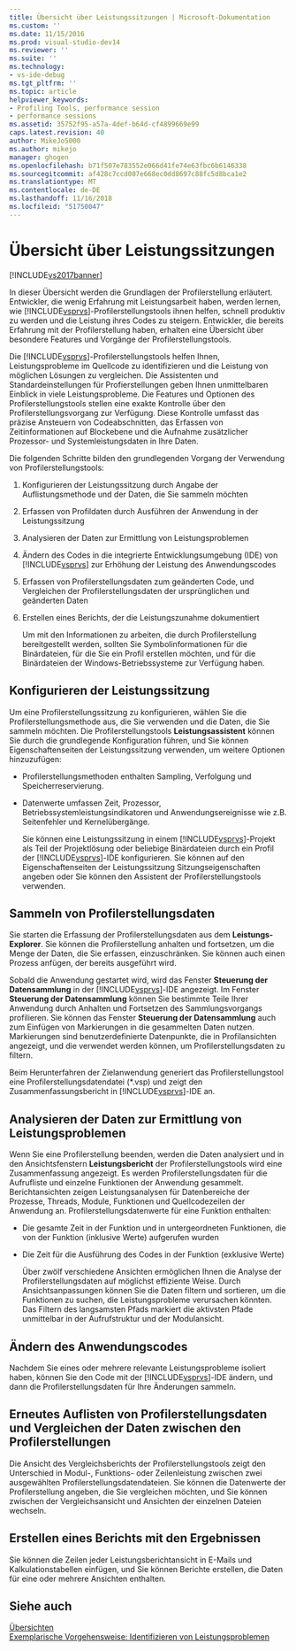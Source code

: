 ```yaml
---
title: Übersicht über Leistungssitzungen | Microsoft-Dokumentation
ms.custom: ''
ms.date: 11/15/2016
ms.prod: visual-studio-dev14
ms.reviewer: ''
ms.suite: ''
ms.technology:
- vs-ide-debug
ms.tgt_pltfrm: ''
ms.topic: article
helpviewer_keywords:
- Profiling Tools, performance session
- performance sessions
ms.assetid: 35752f95-a57a-4def-b64d-cf4899669e99
caps.latest.revision: 40
author: MikeJo5000
ms.author: mikejo
manager: ghogen
ms.openlocfilehash: b71f507e783552e066d41fe74e63fbc6b6146338
ms.sourcegitcommit: af428c7ccd007e668ec0dd8697c88fc5d8bca1e2
ms.translationtype: MT
ms.contentlocale: de-DE
ms.lasthandoff: 11/16/2018
ms.locfileid: "51750047"
---
```

# <a name="performance-session-overview"></a>Übersicht über Leistungssitzungen
[!INCLUDE[vs2017banner](../includes/vs2017banner.md)]

In dieser Übersicht werden die Grundlagen der Profilerstellung erläutert. Entwickler, die wenig Erfahrung mit Leistungsarbeit haben, werden lernen, wie [!INCLUDE[vsprvs](../includes/vsprvs-md.md)]-Profilerstellungstools ihnen helfen, schnell produktiv zu werden und die Leistung ihres Codes zu steigern. Entwickler, die bereits Erfahrung mit der Profilerstellung haben, erhalten eine Übersicht über besondere Features und Vorgänge der Profilerstellungstools.  
  
 Die [!INCLUDE[vsprvs](../includes/vsprvs-md.md)]-Profilerstellungstools helfen Ihnen, Leistungsprobleme im Quellcode zu identifizieren und die Leistung von möglichen Lösungen zu vergleichen. Die Assistenten und Standardeinstellungen für Profierstellungen geben Ihnen unmittelbaren Einblick in viele Leistungsprobleme. Die Features und Optionen des Profilerstellungstools stellen eine exakte Kontrolle über den Profilerstellungsvorgang zur Verfügung. Diese Kontrolle umfasst das präzise Ansteuern von Codeabschnitten, das Erfassen von Zeitinformationen auf Blockebene und die Aufnahme zusätzlicher Prozessor- und Systemleistungsdaten in Ihre Daten.  
  
 Die folgenden Schritte bilden den grundlegenden Vorgang der Verwendung von Profilerstellungstools:  
  
1. Konfigurieren der Leistungssitzung durch Angabe der Auflistungsmethode und der Daten, die Sie sammeln möchten  
  
2. Erfassen von Profildaten durch Ausführen der Anwendung in der Leistungssitzung  
  
3. Analysieren der Daten zur Ermittlung von Leistungsproblemen  
  
4. Ändern des Codes in die integrierte Entwicklungsumgebung (IDE) von [!INCLUDE[vsprvs](../includes/vsprvs-md.md)] zur Erhöhung der Leistung des Anwendungscodes  
  
5. Erfassen von Profilerstellungsdaten zum geänderten Code, und Vergleichen der Profilerstellungsdaten der ursprünglichen und geänderten Daten  
  
6. Erstellen eines Berichts, der die Leistungszunahme dokumentiert  
  
   Um mit den Informationen zu arbeiten, die durch Profilerstellung bereitgestellt werden, sollten Sie Symbolinformationen für die Binärdateien, für die Sie ein Profil erstellen möchten, und für die Binärdateien der Windows-Betriebssysteme zur Verfügung haben.  
  
## <a name="configure-the-performance-session"></a>Konfigurieren der Leistungssitzung  
 Um eine Profilerstellungssitzung zu konfigurieren, wählen Sie die Profilerstellungsmethode aus, die Sie verwenden und die Daten, die Sie sammeln möchten. Die Profilerstellungstools **Leistungsassistent** können Sie durch die grundlegende Konfiguration führen, und Sie können Eigenschaftenseiten der Leistungssitzung verwenden, um weitere Optionen hinzuzufügen:  
  
- Profilerstellungsmethoden enthalten Sampling, Verfolgung und Speicherreservierung.  
  
- Datenwerte umfassen Zeit, Prozessor, Betriebssystemleistungsindikatoren und Anwendungsereignisse wie z.B. Seitenfehler und Kernelübergänge.  
  
  Sie können eine Leistungssitzung in einem [!INCLUDE[vsprvs](../includes/vsprvs-md.md)]-Projekt als Teil der Projektlösung oder beliebige Binärdateien durch ein Profil der [!INCLUDE[vsprvs](../includes/vsprvs-md.md)]-IDE konfigurieren. Sie können auf den Eigenschaftenseiten der Leistungssitzung Sitzungseigenschaften angeben oder Sie können den Assistent der Profilerstellungstools verwenden.  
  
## <a name="collect-profiling-data"></a>Sammeln von Profilerstellungsdaten  
 Sie starten die Erfassung der Profilerstellungsdaten aus dem **Leistungs-Explorer**. Sie können die Profilerstellung anhalten und fortsetzen, um die Menge der Daten, die Sie erfassen, einzuschränken. Sie können auch einen Prozess anfügen, der bereits ausgeführt wird.  
  
 Sobald die Anwendung gestartet wird, wird das Fenster **Steuerung der Datensammlung** in der [!INCLUDE[vsprvs](../includes/vsprvs-md.md)]-IDE angezeigt. Im Fenster **Steuerung der Datensammlung** können Sie bestimmte Teile Ihrer Anwendung durch Anhalten und Fortsetzen des Sammlungsvorgangs profilieren. Sie können das Fenster **Steuerung der Datensammlung** auch zum Einfügen von Markierungen in die gesammelten Daten nutzen. Markierungen sind benutzerdefinierte Datenpunkte, die in Profilansichten angezeigt, und die verwendet werden können, um Profilerstellungsdaten zu filtern.  
  
 Beim Herunterfahren der Zielanwendung generiert das Profilerstellungstool eine Profilerstellungsdatendatei (*.vsp) und zeigt den Zusammenfassungsbericht in [!INCLUDE[vsprvs](../includes/vsprvs-md.md)]-IDE an.  
  
## <a name="analyze-the-data-and-identify-performance-issues"></a>Analysieren der Daten zur Ermittlung von Leistungsproblemen  
 Wenn Sie eine Profilerstellung beenden, werden die Daten analysiert und in den Ansichtsfenstern **Leistungsbericht** der Profilerstellungstools wird eine Zusammenfassung angezeigt. Es werden Profilerstellungsdaten für die Aufrufliste und einzelne Funktionen der Anwendung gesammelt. Berichtansichten zeigen Leistungsanalysen für Datenbereiche der Prozesse, Threads, Module, Funktionen und Quellcodezeilen der Anwendung an. Profilerstellungsdatenwerte für eine Funktion enthalten:  
  
- Die gesamte Zeit in der Funktion und in untergeordneten Funktionen, die von der Funktion (inklusive Werte) aufgerufen wurden  
  
- Die Zeit für die Ausführung des Codes in der Funktion (exklusive Werte)  
  
  Über zwölf verschiedene Ansichten ermöglichen Ihnen die Analyse der Profilerstellungsdaten auf möglichst effiziente Weise. Durch Ansichtsanpassungen können Sie die Daten filtern und sortieren, um die Funktionen zu suchen, die Leistungsprobleme verursachen könnten. Das Filtern des langsamsten Pfads markiert die aktivsten Pfade unmittelbar in der Aufrufstruktur und der Modulansicht.  
  
## <a name="modify-the-application-code"></a>Ändern des Anwendungscodes  
 Nachdem Sie eines oder mehrere relevante Leistungsprobleme isoliert haben, können Sie den Code mit der [!INCLUDE[vsprvs](../includes/vsprvs-md.md)]-IDE ändern, und dann die Profilerstellungsdaten für Ihre Änderungen sammeln.  
  
## <a name="collect-profiling-data-again-and-compare-the-data-between-the-profiling-runs"></a>Erneutes Auflisten von Profilerstellungsdaten und Vergleichen der Daten zwischen den Profilerstellungen  
 Die Ansicht des Vergleichsberichts der Profilerstellungstools zeigt den Unterschied in Modul-, Funktions- oder Zeilenleistung zwischen zwei ausgewählten Profilerstellungsdatendateien. Sie können die Datenwerte der Profilerstellung angeben, die Sie vergleichen möchten, und Sie können zwischen der Vergleichsansicht und Ansichten der einzelnen Dateien wechseln.  
  
## <a name="generate-a-report-of-the-results"></a>Erstellen eines Berichts mit den Ergebnissen  
 Sie können die Zeilen jeder Leistungsberichtansicht in E-Mails und Kalkulationstabellen einfügen, und Sie können Berichte erstellen, die Daten für eine oder mehrere Ansichten enthalten.  
  
## <a name="see-also"></a>Siehe auch  
 [Übersichten](../profiling/overviews-performance-tools.md)   
 [Exemplarische Vorgehensweise: Identifizieren von Leistungsproblemen](../profiling/walkthrough-identifying-performance-problems.md)



